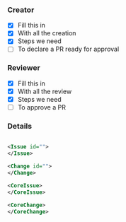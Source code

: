 ### Creator
- [x] Fill this in
- [x] With all the creation
- [x] Steps we need
- [ ] To declare a PR ready for approval

### Reviewer
- [x] Fill this in
- [x] With all the review
- [x] Steps we need
- [ ] To approve a PR

### Details
```xml

<Issue id="">
</Issue>

<Change id="">
</Change>

<CoreIssue>
</CoreIssue>

<CoreChange>
</CoreChange>

```
